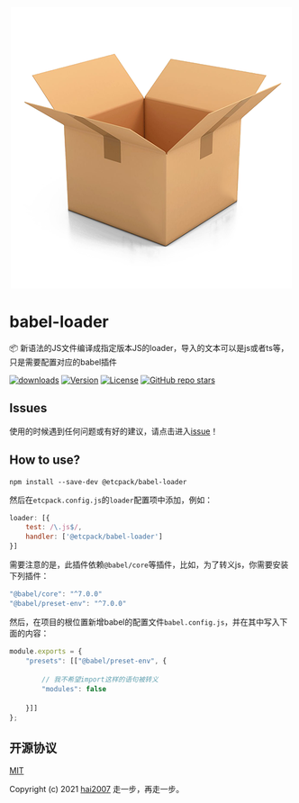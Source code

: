 <p align='center'>
    <a href='https://etcpack.github.io/api' target='_blank'>
        <img src='./logo.png'>
    </a>
</p>

# babel-loader
📦 新语法的JS文件编译成指定版本JS的loader，导入的文本可以是js或者ts等，只是需要配置对应的babel插件

<p>
  <a href="https://hai2007.gitee.io/npm-downloads?interval=7&packages=@etcpack/babel-loader"><img src="https://img.shields.io/npm/dm/@etcpack/babel-loader.svg" alt="downloads"></a>
  <a href="https://www.npmjs.com/package/@etcpack/babel-loader"><img src="https://img.shields.io/npm/v/@etcpack/babel-loader.svg" alt="Version"></a>
  <a href="https://github.com/etcpack/babel-loader/blob/master/LICENSE"><img src="https://img.shields.io/npm/l/@etcpack/babel-loader.svg" alt="License"></a>
  <a href="https://github.com/etcpack/babel-loader" target='_blank'><img alt="GitHub repo stars" src="https://img.shields.io/github/stars/etcpack/babel-loader?style=social"></a>
</p>

## Issues
使用的时候遇到任何问题或有好的建议，请点击进入[issue](https://github.com/etcpack/babel-loader/issues)！

## How to use?

```
npm install --save-dev @etcpack/babel-loader
```

然后在```etcpack.config.js```的```loader```配置项中添加，例如：

```js
loader: [{
    test: /\.js$/,
    handler: ['@etcpack/babel-loader']
}]
```

需要注意的是，此插件依赖```@babel/core```等插件，比如，为了转义js，你需要安装下列插件：

```js
"@babel/core": "^7.0.0"
"@babel/preset-env": "^7.0.0"
```

然后，在项目的根位置新增babel的配置文件```babel.config.js```，并在其中写入下面的内容：

```js
module.exports = {
    "presets": [["@babel/preset-env", {

        // 我不希望import这样的语句被转义
        "modules": false

    }]]
};
```

开源协议
---------------------------------------
[MIT](https://github.com/etcpack/babel-loader/blob/master/LICENSE)

Copyright (c) 2021 [hai2007](https://hai2007.gitee.io/sweethome/) 走一步，再走一步。
